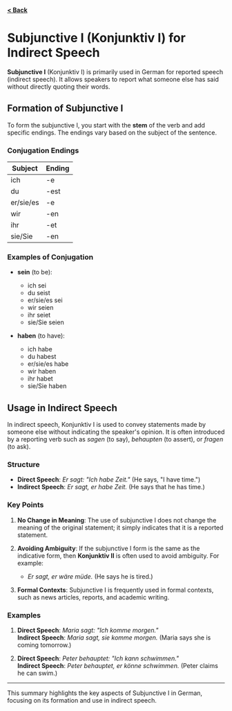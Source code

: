 [**< Back**](../Readme.md)


# Subjunctive I (Konjunktiv I) for Indirect Speech

**Subjunctive I** (Konjunktiv I) is primarily used in German for reported speech (indirect speech). It allows speakers to report what someone else has said without directly quoting their words.

## Formation of Subjunctive I

To form the subjunctive I, you start with the **stem** of the verb and add specific endings. The endings vary based on the subject of the sentence.

### Conjugation Endings

| Subject      | Ending        |
|--------------|---------------|
| ich          | -e            |
| du           | -est          |
| er/sie/es    | -e            |
| wir          | -en           |
| ihr          | -et           |
| sie/Sie      | -en           |

### Examples of Conjugation

- **sein** (to be):
  - ich sei
  - du seist
  - er/sie/es sei
  - wir seien
  - ihr seiet
  - sie/Sie seien

- **haben** (to have):
  - ich habe
  - du habest
  - er/sie/es habe
  - wir haben
  - ihr habet
  - sie/Sie haben

## Usage in Indirect Speech

In indirect speech, Konjunktiv I is used to convey statements made by someone else without indicating the speaker's opinion. It is often introduced by a reporting verb such as *sagen* (to say), *behaupten* (to assert), or *fragen* (to ask).

### Structure

- **Direct Speech**: *Er sagt: "Ich habe Zeit."* (He says, "I have time.")
- **Indirect Speech**: *Er sagt, er habe Zeit.* (He says that he has time.)

### Key Points

1. **No Change in Meaning**: The use of subjunctive I does not change the meaning of the original statement; it simply indicates that it is a reported statement.
  
2. **Avoiding Ambiguity**: If the subjunctive I form is the same as the indicative form, then **Konjunktiv II** is often used to avoid ambiguity. For example:
   - *Er sagt, er wäre müde.* (He says he is tired.)

3. **Formal Contexts**: Subjunctive I is frequently used in formal contexts, such as news articles, reports, and academic writing.

### Examples

1. **Direct Speech**: *Maria sagt: "Ich komme morgen."*  
   **Indirect Speech**: *Maria sagt, sie komme morgen.* (Maria says she is coming tomorrow.)

2. **Direct Speech**: *Peter behauptet: "Ich kann schwimmen."*  
   **Indirect Speech**: *Peter behauptet, er könne schwimmen.* (Peter claims he can swim.)

---

This summary highlights the key aspects of Subjunctive I in German, focusing on its formation and use in indirect speech.